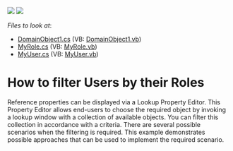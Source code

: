 <!-- default badges list -->
[![](https://img.shields.io/badge/Open_in_DevExpress_Support_Center-FF7200?style=flat-square&logo=DevExpress&logoColor=white)](https://supportcenter.devexpress.com/ticket/details/E210)
[![](https://img.shields.io/badge/📖_How_to_use_DevExpress_Examples-e9f6fc?style=flat-square)](https://docs.devexpress.com/GeneralInformation/403183)
<!-- default badges end -->
<!-- default file list -->
*Files to look at*:

* [DomainObject1.cs](./CS/WinSolution.Module/DomainObject1.cs) (VB: [DomainObject1.vb](./VB/WinSolution.Module/DomainObject1.vb))
* [MyRole.cs](./CS/WinSolution.Module/MyRole.cs) (VB: [MyRole.vb](./VB/WinSolution.Module/MyRole.vb))
* [MyUser.cs](./CS/WinSolution.Module/MyUser.cs) (VB: [MyUser.vb](./VB/WinSolution.Module/MyUser.vb))
<!-- default file list end -->
# How to filter Users by their Roles


<p>Reference properties can be displayed via a Lookup Property Editor. This Property Editor allows end-users to choose the required object by invoking a lookup window with a collection of available objects. You can filter this collection in accordance with a criteria. There are several possible scenarios when the filtering is required. This example demonstrates possible approaches that can be used to implement the required scenario.</p>

<br/>


